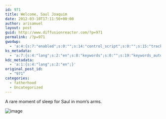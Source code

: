 ```yaml
---
id: 971
title: Welcome, Saul Joaquim
date: 2012-03-10T17:11:50+00:00
author: arisamuel
layout: post
guid: http://www.diffusionreactor.com/?p=971
permalink: /?p=971
gwo4wp:
  - 'a:4:{s:7:"enabled";s:0:"";s:14:"control_script";s:0:"";s:15:"tracking_script";s:0:"";s:17:"conversion_script";s:0:"";}'
ks_metadata:
  - 'a:7:{s:4:"lang";s:2:"en";s:8:"keywords";s:0:"";s:19:"keywords_autoupdate";s:1:"1";s:11:"description";s:0:"";s:22:"description_autoupdate";s:1:"1";s:5:"title";s:0:"";s:6:"robots";s:12:"index,follow";}'
kdc_metadata:
  - 'a:1:{s:4:"lang";s:2:"en";}'
original_post_id:
  - "971"
categories:
  - fatherhood
  - Uncategorized
---
```

A rare moment of sleep for Saul in mom&#8217;s arms.

<img style="display:block;margin-right:auto;margin-left:auto;" src="https://i2.wp.com/www.diffusionreactor.com/wp-content/uploads/2012/03/wpid-IMG_20120303_235953.jpg?w=840" alt="image" data-recalc-dims="1" />

&nbsp;
